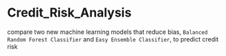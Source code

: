 # Credit_Risk_Analysis
compare two new machine learning models that reduce bias, `Balanced Random Forest Classifier` and `Easy Ensemble Classifier`, to predict credit risk
